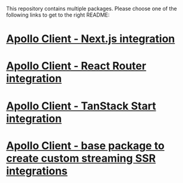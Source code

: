 This repository contains multiple packages. Please choose one of the following links to get to the right README:

# [Apollo Client - Next.js integration](./packages/experimental-nextjs-app-support/README.md)

# [Apollo Client - React Router integration](./packages/react-router/README.md)

# [Apollo Client - TanStack Start integration](./packages/react-router/README.md)

# [Apollo Client - base package to create custom streaming SSR integrations](./packages/client-react-streaming/README.md)
